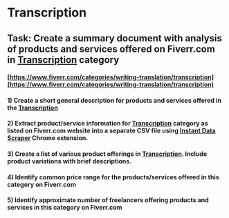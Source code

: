 # Transcription
## Task: Create a summary document with analysis of products and services offered on Fiverr.com in [Transcription](https://www.fiverr.com/categories/writing-translation/transcription) category
#### [https://www.fiverr.com/categories/writing-translation/transcription](https://www.fiverr.com/categories/writing-translation/transcription)
#### 1) Create a short general description for products and services offered in the [Transcription](https://www.fiverr.com/categories/writing-translation/transcription)
#### 2) Extract product/service information for [Transcription](https://www.fiverr.com/categories/writing-translation/transcription) category as listed on Fiverr.com website into a separate CSV file using [Instant Data Scraper](https://chrome.google.com/webstore/detail/instant-data-scraper/ofaokhiedipichpaobibbnahnkdoiiah) Chrome extension.
#### 3) Create a list of various product offerings in [Transcription](https://www.fiverr.com/categories/writing-translation/transcription). Include product variations with brief descriptions.
#### 4) Identify common price range for the products/services offered in this category on Fiverr.com
#### 5) Identify approximate number of freelancers offering products and services in this category on Fiverr.com
